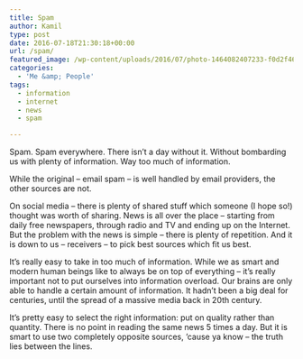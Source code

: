 ```yaml
---
title: Spam
author: Kamil
type: post
date: 2016-07-18T21:30:18+00:00
url: /spam/
featured_image: /wp-content/uploads/2016/07/photo-1464082407233-f0d2f4606081.jpg
categories:
  - 'Me &amp; People'
tags:
  - information
  - internet
  - news
  - spam

---
```

Spam. Spam everywhere. There isn&#8217;t a day without it. Without bombarding us with plenty of information. Way too much of information.

While the original &#8211; email spam &#8211; is well handled by email providers, the other sources are not.

On social media &#8211; there is plenty of shared stuff which someone (I hope so!) thought was worth of sharing. News is all over the place &#8211; starting from daily free newspapers, through radio and TV and ending up on the Internet. But the problem with the news is simple &#8211; there is plenty of repetition. And it is down to us &#8211; receivers &#8211; to pick best sources which fit us best.

It&#8217;s really easy to take in too much of information. While we as smart and modern human beings like to always be on top of everything &#8211; it&#8217;s really important not to put ourselves into information overload. Our brains are only able to handle a certain amount of information. It hadn&#8217;t been a big deal for centuries, until the spread of a massive media back in 20th century.

It&#8217;s pretty easy to select the right information: put on quality rather than quantity. There is no point in reading the same news 5 times a day. But it is smart to use two completely opposite sources, &#8217;cause ya know &#8211; the truth lies between the lines.

&nbsp;